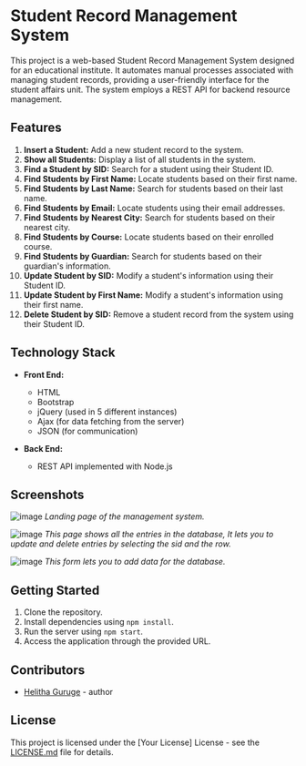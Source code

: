 # Student Record Management System

This project is a web-based Student Record Management System designed for an educational institute. It automates manual processes associated with managing student records, providing a user-friendly interface for the student affairs unit. The system employs a REST API for backend resource management.

## Features

1. **Insert a Student:** Add a new student record to the system.
2. **Show all Students:** Display a list of all students in the system.
3. **Find a Student by SID:** Search for a student using their Student ID.
4. **Find Students by First Name:** Locate students based on their first name.
5. **Find Students by Last Name:** Search for students based on their last name.
6. **Find Students by Email:** Locate students using their email addresses.
7. **Find Students by Nearest City:** Search for students based on their nearest city.
8. **Find Students by Course:** Locate students based on their enrolled course.
9. **Find Students by Guardian:** Search for students based on their guardian's information.
10. **Update Student by SID:** Modify a student's information using their Student ID.
11. **Update Student by First Name:** Modify a student's information using their first name.
12. **Delete Student by SID:** Remove a student record from the system using their Student ID.

## Technology Stack

- **Front End:**
  - HTML
  - Bootstrap
  - jQuery (used in 5 different instances)
  - Ajax (for data fetching from the server)
  - JSON (for communication)

- **Back End:**
  - REST API implemented with Node.js

## Screenshots

![image](https://github.com/iamhelitha/student-mgr-sys/assets/145540187/207f170a-af83-4ee0-92fc-aa0b80cc4053)
*Landing page of the management system.*

![image](https://github.com/iamhelitha/student-mgr-sys/assets/145540187/bc7cdccb-03a1-4ff4-be9d-a9e92518371d)
*This page shows all the entries in the database, It lets you to update and delete entries by selecting the sid and the row.*

![image](https://github.com/iamhelitha/student-mgr-sys/assets/145540187/28dc90e1-ff92-44b4-b16e-d8e98a9f92e3)
*This form lets you to add data for the database.*

## Getting Started

1. Clone the repository.
2. Install dependencies using `npm install`.
3. Run the server using `npm start`.
4. Access the application through the provided URL.

## Contributors

- [Helitha Guruge](https://github.com/iamhelitha) - author

## License

This project is licensed under the [Your License] License - see the [LICENSE.md](LICENSE.md) file for details.
